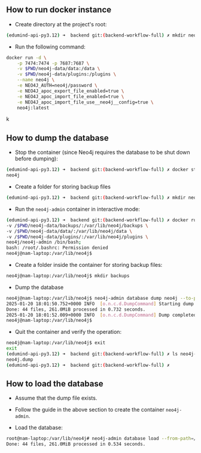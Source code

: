 ## How to run docker instance

- Create directory at the project's root:
```bash
(edumind-api-py3.12) ➜  backend git:(backend-workflow-full) ✗ mkdir neo4j-data/data/ neo4j-data/plugins/
```

- Run the following command:
```bash
docker run -d \
    -p 7474:7474 -p 7687:7687 \
    -v $PWD/neo4j-data/data:/data \
    -v $PWD/neo4j-data/plugins:/plugins \
    --name neo4j \
    -e NEO4J_AUTH=neo4j/password \
    -e NEO4J_apoc_export_file_enabled=true \
    -e NEO4J_apoc_import_file_enabled=true \
    -e NEO4J_apoc_import_file_use__neo4j__config=true \
    neo4j:latest
```

k

## How to dump the database

- Stop the container (since Neo4j requires the database to be shut down before dumping):
```bash
(edumind-api-py3.12) ➜  backend git:(backend-workflow-full) ✗ docker stop neo4j         
neo4j
```

- Create a folder for storing backup files
```bash
(edumind-api-py3.12) ➜  backend git:(backend-workflow-full) ✗ mkdir neo4j-data/backups
```

- Run the `neo4j-admin` container in interactive mode:
```bash
(edumind-api-py3.12) ➜  backend git:(backend-workflow-full) ✗ docker run --network host --name neo4j-admin -it \
-v /$PWD/neo4j-data/backups/:/var/lib/neo4j/backups \
-v /$PWD/neo4j-data/data/:/var/lib/neo4j/data \
-v /$PWD/neo4j-data/plugins/:/var/lib/neo4j/plugins \
neo4j/neo4j-admin /bin/bash;
bash: /root/.bashrc: Permission denied
neo4j@nam-laptop:/var/lib/neo4j$
```

- Create a folder inside the container for storing backup files:
```bash
neo4j@nam-laptop:/var/lib/neo4j$ mkdir backups
```

- Dump the database
```bash
neo4j@nam-laptop:/var/lib/neo4j$ neo4j-admin database dump neo4j --to-path=/var/lib/neo4j/backups;
2025-01-20 18:01:50.752+0000 INFO  [o.n.c.d.DumpCommand] Starting dump of database 'neo4j'
Done: 44 files, 261.0MiB processed in 0.732 seconds.
2025-01-20 18:01:52.009+0000 INFO  [o.n.c.d.DumpCommand] Dump completed successfully
neo4j@nam-laptop:/var/lib/neo4j$ 
```

- Quit the container and verify the operation:
```bash
neo4j@nam-laptop:/var/lib/neo4j$ exit
exit
(edumind-api-py3.12) ➜  backend git:(backend-workflow-full) ✗ ls neo4j-data/backups 
neo4j.dump
(edumind-api-py3.12) ➜  backend git:(backend-workflow-full) ✗ 
```

## How to load the database

- Assume that the dump file exists.

- Follow the guide in the above section to create the container `neo4j-admin`.

- Load the database:
```bash
root@nam-laptop:/var/lib/neo4j# neo4j-admin database load --from-path=/var/lib/neo4j/backups/ --overwrite-destination=true neo4j
Done: 44 files, 261.0MiB processed in 0.534 seconds.
```
